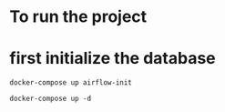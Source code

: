 # To run the project 

# first initialize the database
```
docker-compose up airflow-init
```

```
docker-compose up -d
```